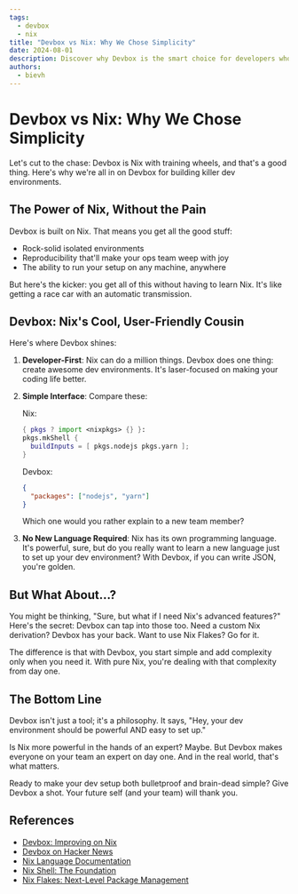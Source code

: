 ```yaml
---
tags: 
  - devbox
  - nix
title: "Devbox vs Nix: Why We Chose Simplicity"
date: 2024-08-01
description: Discover why Devbox is the smart choice for developers who want Nix's power without the learning curve
authors:
  - bievh
---
```


# Devbox vs Nix: Why We Chose Simplicity

Let's cut to the chase: Devbox is Nix with training wheels, and that's a good thing. Here's why we're all in on Devbox for building killer dev environments.

## The Power of Nix, Without the Pain

Devbox is built on Nix. That means you get all the good stuff:

- Rock-solid isolated environments
- Reproducibility that'll make your ops team weep with joy
- The ability to run your setup on any machine, anywhere

But here's the kicker: you get all of this without having to learn Nix. It's like getting a race car with an automatic transmission.

## Devbox: Nix's Cool, User-Friendly Cousin

Here's where Devbox shines:

1. **Developer-First**: Nix can do a million things. Devbox does one thing: create awesome dev environments. It's laser-focused on making your coding life better.

2. **Simple Interface**: Compare these:

   Nix:
   ```nix
   { pkgs ? import <nixpkgs> {} }:
   pkgs.mkShell {
     buildInputs = [ pkgs.nodejs pkgs.yarn ];
   }
   ```

   Devbox:
   ```json
   {
     "packages": ["nodejs", "yarn"]
   }
   ```

   Which one would you rather explain to a new team member?

3. **No New Language Required**: Nix has its own programming language. It's powerful, sure, but do you really want to learn a new language just to set up your dev environment? With Devbox, if you can write JSON, you're golden.

## But What About...?

You might be thinking, "Sure, but what if I need Nix's advanced features?" Here's the secret: Devbox can tap into those too. Need a custom Nix derivation? Devbox has your back. Want to use Nix Flakes? Go for it.

The difference is that with Devbox, you start simple and add complexity only when you need it. With pure Nix, you're dealing with that complexity from day one.

## The Bottom Line

Devbox isn't just a tool; it's a philosophy. It says, "Hey, your dev environment should be powerful AND easy to set up."

Is Nix more powerful in the hands of an expert? Maybe. But Devbox makes everyone on your team an expert on day one. And in the real world, that's what matters.

Ready to make your dev setup both bulletproof and brain-dead simple? Give Devbox a shot. Your future self (and your team) will thank you.

## References

- [Devbox: Improving on Nix](https://www.reddit.com/r/NixOS/comments/z97cwy/devbox_predictable_development_environments/)
- [Devbox on Hacker News](https://news.ycombinator.com/item?id=32600821)
- [Nix Language Documentation](https://nix.dev/manual/nix/2.18/language/)
- [Nix Shell: The Foundation](https://nixos.org/manual/nix/stable/command-ref/nix-shell.html)
- [Nix Flakes: Next-Level Package Management](https://nixos.wiki/wiki/Flakes)
